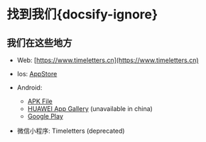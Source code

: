 # 找到我们{docsify-ignore}

## 我们在这些地方

- Web: [https://www.timeletters.cn](https://www.timeletters.cn)

- Ios: [AppStore](https://api.timeletters.cn/jump/ios)

- Android: 
    - [APK File](https://api.timeletters.cn/jump/android)
    - [HUAWEI App Gallery](http://appgallery.huawei.com/app/C105501773) (unavailable in china)
    - [Google Play](https://play.google.com/store/apps/details?id=cn.timemail.xsot)

- 微信小程序: Timeletters (deprecated)
